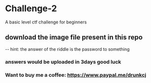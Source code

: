 # Challenge-2
A basic level ctf challenge for beginners
## download the image file present in this repo
-- hint: the answer of the riddle is the password to something
### answers would be uploaded in 3days good luck
### Want to buy me a coffee: https://www.paypal.me/drunkcj
